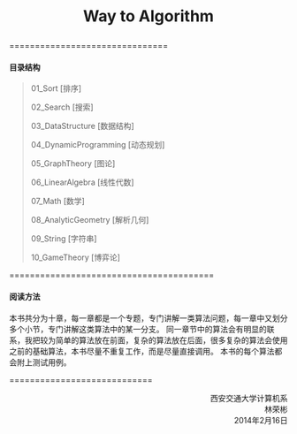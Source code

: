 # <p align="center">Way to Algorithm</p>

===============================

#### 目录结构
>	01_Sort [排序]
>
>	02_Search [搜索]
>
>	03_DataStructure [数据结构]
>
>	04_DynamicProgramming [动态规划]
>
>	05_GraphTheory [图论]
>
>	06_LinearAlgebra [线性代数]
>
>	07_Math [数学]
>
>	08_AnalyticGeometry [解析几何]
>
>	09_String [字符串]
>
>	10_GameTheory [博弈论]
>

========================================

#### 阅读方法
本书共分为十章，每一章都是一个专题，专门讲解一类算法问题，每一章中又划分多个小节，专门讲解这类算法中的某一分支。
同一章节中的算法会有明显的联系，我把较为简单的算法放在前面，复杂的算法放在后面，很多复杂的算法会使用之前的基础算法，本书尽量不重复工作，而是尽量直接调用。
本书的每个算法都会附上测试用例。

	
============================
<p align="right">西安交通大学计算机系</br>林荣彬     </br>2014年2月16日</p>
